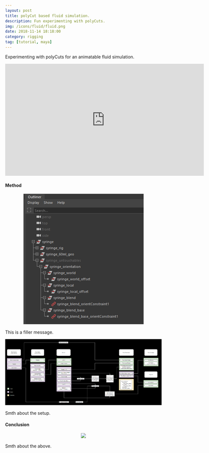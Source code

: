 ```yaml
---
layout: post
title: polyCut based fluid simulation.
description: Fun experimenting with polyCuts. 
img: /icons/fluid/fluid.png
date: 2018-11-14 18:18:00
category: rigging
tag: [tutorial, maya]
---
```

Experimenting with polyCuts for an animatable fluid simulation.
<p align="center"><iframe src="https://player.vimeo.com/video/351359997?color=ff9933&title=0&byline=0&portrait=0" width="640" height="360" frameborder="0" webkitallowfullscreen mozallowfullscreen allowfullscreen></iframe></p>
<h4>Method</h4> 
<p align="center"><img src="/icons/fluid/fluid_outliner.png"/></p>
<p class="justify">This is a filler message.</p>
<p align="center"><img src="/icons/fluid/fluid_setup.png"/></p>
<p class="justify">Smth about the setup.</p>

<h4>Conclusion</h4>
<p align="center"><img src="/icons/fluid/fluid_node_network.png"/></p>
<p class="justify">Smth about the above.</p>



